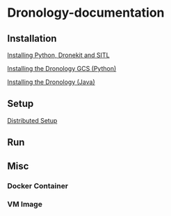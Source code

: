 # Dronology-documentation


## Installation

[Installing Python, Dronekit and SITL](https://github.com/SAREC-Lab/Dronology-documentation/blob/master/install/install-dronekitsitl.md)

[Installing the Dronology GCS (Python)](https://github.com/SAREC-Lab/Dronology-documentation/blob/master/install/install-gcs.md)

[Installing the Dronology (Java)](https://github.com/SAREC-Lab/Dronology-documentation/blob/master/install/install-dronology.md)



## Setup

[Distributed Setup](http://....)


## Run



## Misc

### Docker Container

### VM Image

